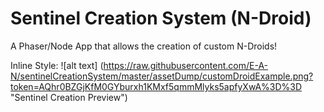 # Sentinel Creation System (N-Droid)
A Phaser/Node App  that allows the creation of custom N-Droids!

Inline Style: ![alt text] (https://raw.githubusercontent.com/E-A-N/sentinelCreationSystem/master/assetDump/customDroidExample.png?token=AQhr0BZGjKfM0GYburxh1KMxf5qmmMlyks5apfyXwA%3D%3D "Sentinel Creation Preview")
